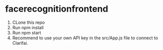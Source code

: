 # facerecognitionfrontend

1. CLone this repo
2. Run npm install
3. Run npm start
4. Recommend to use your own API key in the src/App.js file to connect to Clarifai.

